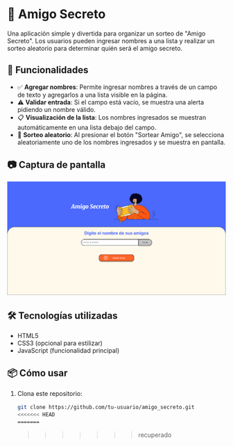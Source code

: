# 🎁 Amigo Secreto

Una aplicación simple y divertida para organizar un sorteo de "Amigo Secreto". Los usuarios pueden ingresar nombres a una lista y realizar un sorteo aleatorio para determinar quién será el amigo secreto.

## 🚀 Funcionalidades

- ✅ **Agregar nombres**: Permite ingresar nombres a través de un campo de texto y agregarlos a una lista visible en la página.
- ⚠️ **Validar entrada**: Si el campo está vacío, se muestra una alerta pidiendo un nombre válido.
- 📋 **Visualización de la lista**: Los nombres ingresados se muestran automáticamente en una lista debajo del campo.
- 🎲 **Sorteo aleatorio**: Al presionar el botón "Sortear Amigo", se selecciona aleatoriamente uno de los nombres ingresados y se muestra en pantalla.

## 📷 Captura de pantalla

![alt text](assets\image.png)

## 🛠️ Tecnologías utilizadas

- HTML5
- CSS3 (opcional para estilizar)
- JavaScript (funcionalidad principal)

## 📦 Cómo usar

1. Clona este repositorio:

   ```bash
   git clone https://github.com/tu-usuario/amigo_secreto.git
   <<<<<<< HEAD
   =======
   ```

   > > > > > > > recuperado
